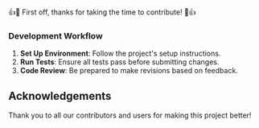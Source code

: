 👍🎉 First off, thanks for taking the time to contribute! 🎉👍

### Development Workflow

1. **Set Up Environment**: Follow the project's setup instructions.
2. **Run Tests**: Ensure all tests pass before submitting changes.
3. **Code Review**: Be prepared to make revisions based on feedback.

## Acknowledgements

Thank you to all our contributors and users for making this project better!
